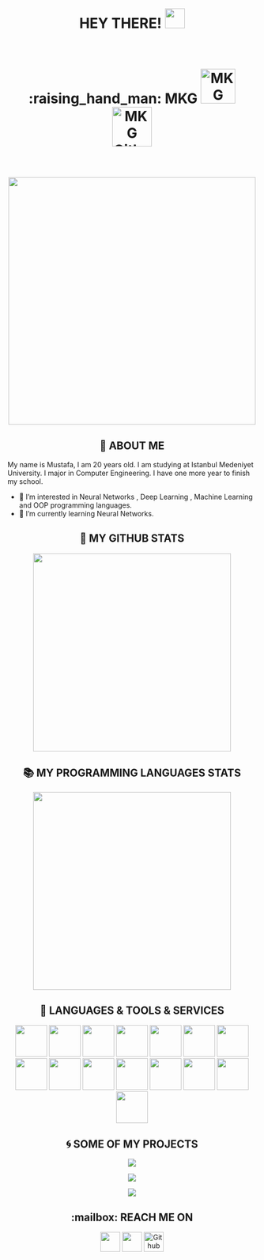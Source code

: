  <h1 align="center">HEY THERE! <img src="https://media.giphy.com/media/hvRJCLFzcasrR4ia7z/giphy.gif" width="40px"><br></h1>
 <br>
	
<h1 align="center"> :raising_hand_man: MKG <a target="_blank" href="https://github.com/mkemalgokce"><img src="https://badges.pufler.dev/years/mkemalgokce?color=blue" alt="MKG Github Years" width="70" /></a>
	<a target="_blank" href="https://github.com/mkemalgokce"><img src="https://badges.pufler.dev/repos/mkemalgokce?color=blue" alt="MKG Github Repos" width="80" /></a>

<p align="center">
<br>
<img align="center" src="https://media.giphy.com/media/kbRb4eyCNC0aMz5x68/giphy.gif" width="500px">
</p>	
</h1>
<h2 align="center">🦉 ABOUT ME  </h2> 

My name is Mustafa, I am 20 years old. I am studying at Istanbul Medeniyet University. I major in Computer Engineering. I have one more year to finish my school.
- 👀 I’m interested in Neural Networks , Deep Learning , Machine Learning and OOP programming languages.
- 🌱 I’m currently learning Neural Networks.
<h2 align="center"> 📣 MY GITHUB STATS </h2>


<p align="center">
	<a target="_blank" href="https://github.com/mkemalgokce/"><img src="https://github-readme-stats.vercel.app/api?username=mkemalgokce&show_icons=true&theme=material-palenight" width="400" /></a>
</p>

<h2 align="center">📚 MY PROGRAMMING LANGUAGES STATS  </h2>


<p align="center">
	<a target="_blank" href="https://github.com/mkemalgokce"><img src="https://github-readme-stats.vercel.app/api/top-langs/?username=mkemalgokce&layout=compact&theme=material-palenight" width="400" /></a>
</p>

<h2 align="center">🧰 LANGUAGES & TOOLS & SERVICES </h2>

<p align="center">
<img src="https://cdn.jsdelivr.net/npm/programming-languages-logos/src/python/python.png" height="64">
<img src="https://cdn.jsdelivr.net/npm/programming-languages-logos/src/c/c.png" height="64">
<img src="https://cdn.jsdelivr.net/npm/programming-languages-logos/src/cpp/cpp.png" height="64">
<img src="https://cdn.jsdelivr.net/npm/programming-languages-logos/src/csharp/csharp.png" height="64">
<img src="https://cdn.jsdelivr.net/npm/programming-languages-logos/src/java/java.png" height="64">
<img src="https://user-images.githubusercontent.com/46056478/120065121-71a24300-c078-11eb-97ec-15f2939ddee0.png" height="64">
<img src="https://user-images.githubusercontent.com/46056478/120066262-8255b780-c07e-11eb-957a-95d7a2692bb9.png" height="64">
<img src="https://raw.githubusercontent.com/yurijserrano/Github-Profile-Readme-Logos/f994c418a134b58c4aec11152f6a4a33fa89da26/databases/mysql.svg"height="64">
<img src="https://raw.githubusercontent.com/yurijserrano/Github-Profile-Readme-Logos/f994c418a134b58c4aec11152f6a4a33fa89da26/text%20editors/vscode.svg"height="64">
<img src="https://raw.githubusercontent.com/yurijserrano/Github-Profile-Readme-Logos/f994c418a134b58c4aec11152f6a4a33fa89da26/others/css.svg"height="64">
<img src="https://raw.githubusercontent.com/yurijserrano/Github-Profile-Readme-Logos/f994c418a134b58c4aec11152f6a4a33fa89da26/others/json.svg"height="64">
<img src="https://raw.githubusercontent.com/yurijserrano/Github-Profile-Readme-Logos/f994c418a134b58c4aec11152f6a4a33fa89da26/cloud/docker.svg"height="64">
<img src="https://cdn.jsdelivr.net/npm/programming-languages-logos/src/javascript/javascript.png" height="64">
<img src="https://cdn.jsdelivr.net/npm/programming-languages-logos/src/html/html.png" height="64">
<img src="https://user-images.githubusercontent.com/46056478/122613919-4d8dbc80-d08e-11eb-9087-3c1b5c3f5378.png" height="64"> 

</p>

<h2 align="center">🌀 SOME OF MY PROJECTS  </h2>
<p align="center">
<a href="https://github.com/mkemalgokce/FindingCorrelationBetweenHumansAndObjects" target="_blank">
  <!-- Change the `github-readme-stats.anuraghazra1.vercel.app` to `github-readme-stats.vercel.app`  -->

  <img align="center" src="https://github-readme-stats.vercel.app/api/pin/?username=mkemalgokce&repo=FindingCorrelationBetweenHumansAndObjects&theme=material-palenight" />
</a>
</p>
<p align="center">
<a href="https://github.com/mkemalgokce/ReinforcementLearningCarProject-DQL-" target="_blank">
  <!-- Change the `github-readme-stats.anuraghazra1.vercel.app` to `github-readme-stats.vercel.app`  -->
  <img align="center" src="https://github-readme-stats.vercel.app/api/pin/?username=mkemalgokce&repo=ReinforcementLearningCarProject-DQL-&theme=material-palenight" />
</a>
</p>
<p align="center">
<a href="https://github.com/mkemalgokce/Mask-Detection-With-CNN" target="_blank">
  <!-- Change the `github-readme-stats.anuraghazra1.vercel.app` to `github-readme-stats.vercel.app`  -->
  <img align="center" src="https://github-readme-stats.vercel.app/api/pin/?username=mkemalgokce&repo=Mask-Detection-With-CNN&theme=material-palenight" />
</a>
</p>

</p>
<h2 align="center">:mailbox: REACH ME ON  </h2>
<p align="center">
  <a href="https://www.linkedin.com/in/mkemalgokce/" target="_blank"><img src="https://img.shields.io/badge/linkedin-%230077B5.svg?&style=for-the-badge&logo=linkedin&logoColor=white" height="40"/></a>
  <a href="mailto:mkemalgokce10@gmail.com?subject=Hello%20Mustafa,%20From%20Your%20Github%20Page"><img src="https://img.shields.io/badge/gmail-%23D14836.svg?&style=for-the-badge&logo=gmail&logoColor=white"  height="40"/></a>
  <a href="https://github.com/mkemalgokce" target="_blank"><img alt="Github" src="https://img.shields.io/badge/GitHub-%2312100E.svg?&style=for-the-badge&logo=Github&logoColor=white" height="40" /></a>
